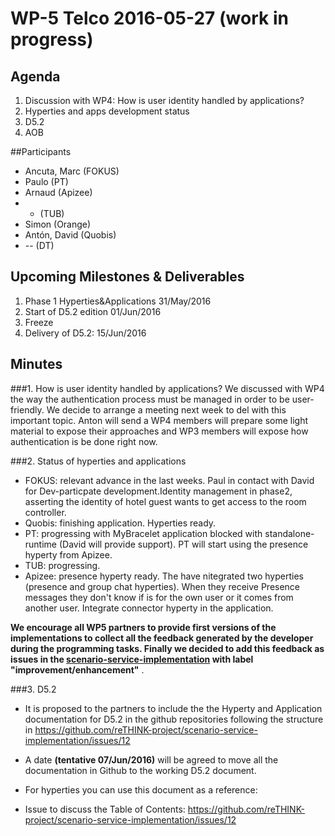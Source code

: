# WP-5 Telco 2016-05-27 (work in progress)

## Agenda
1. Discussion with WP4: How is user identity handled by applications?
2. Hyperties and apps development status
3. D5.2
4. AOB

##Participants

* Ancuta, Marc (FOKUS)
* Paulo (PT)
* Arnaud (Apizee)
* - (TUB)
* Simon (Orange)
* Antón, David (Quobis)
* -- (DT)

## Upcoming Milestones & Deliverables
1. Phase 1 Hyperties&Applications 31/May/2016
2. Start of D5.2 edition 01/Jun/2016
3. Freeze 
4. Delivery of D5.2: 15/Jun/2016

## Minutes

###1. How is user identity handled by applications?
We discussed with WP4 the way the authentication process must be managed in order to be user-friendly. We decide to arrange a meeting next week to del with this important topic. Anton will send a WP4 members will prepare some light material to expose their approaches and WP3 members will expose how authentication is be done right now.   

###2. Status of hyperties and applications
* FOKUS: relevant advance in the last weeks. Paul in contact with David for Dev-particpate development.Identity management in phase2, asserting the identity of hotel guest wants to get access to the room controller.
* Quobis: finishing application. Hyperties ready.
* PT: progressing with MyBracelet application blocked with standalone-runtime (David will provide support). PT will start using the presence hyperty from Apizee. 
* TUB: progressing.
* Apizee: presence hyperty ready. The have nitegrated two hyperties (presence and group chat hyperties). When they receive Presence messages they don't know if is for the own user or it comes from another user. Integrate connector hyperty in the application.



__We encourage all WP5 partners to provide first versions of the implementations to collect all the feedback generated by the developer during the programming tasks. Finally we decided to add this feedback as issues in the [scenario-service-implementation](https://github.com/reTHINK-project/scenario-service-implementation) with label "improvement/enhancement"__ .

###3. D5.2
* It is proposed to the partners to include the the Hyperty and Application documentation for D5.2 in the github repositories following the structure in https://github.com/reTHINK-project/scenario-service-implementation/issues/12
* A date __(tentative 07/Jun/2016)__ will be agreed to move all the documentation in Github to the working D5.2 document.
* For hyperties you can use this document as a reference:  

* Issue to discuss the Table of Contents: https://github.com/reTHINK-project/scenario-service-implementation/issues/12

